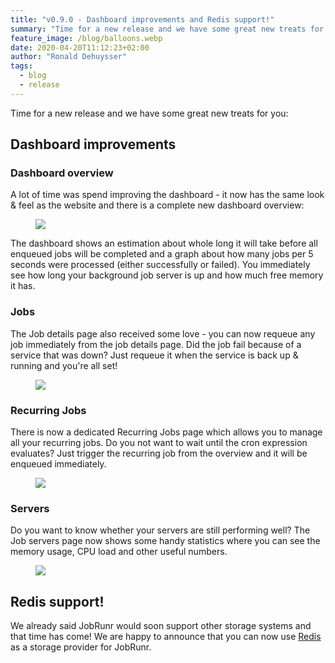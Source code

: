 ```yaml
---
title: "v0.9.0 - Dashboard improvements and Redis support!"
summary: "Time for a new release and we have some great new treats for you! A lot of time was spend improving the dashboard and we also have Redis support."
feature_image: /blog/balloons.webp
date: 2020-04-20T11:12:23+02:00
author: "Ronald Dehuysser"
tags:
  - blog
  - release
---
```

Time for a new release and we have some great new treats for you:

## Dashboard improvements
### Dashboard overview
A lot of time was spend improving the dashboard - it now has the same look & feel as the website and there is a complete new dashboard overview:
<figure>
<img src="/blog/2020-04-20-jobrunr-overview.webp" class="kg-image">
</figure>

The dashboard shows an estimation about whole long it will take before all enqueued jobs will be completed and a graph about how many jobs per 5 seconds were processed (either successfully or failed). You immediately see how long your background job server is up and how much free memory it has.

### Jobs

The Job details page also received some love - you can now requeue any job immediately from the job details page. Did the job fail because of a service that was down? Just requeue it when the service is back up & running and you're all set!
<figure>
<img src="/blog/2020-04-20-job-details-failed-1.webp" class="kg-image">
</figure>

### Recurring Jobs

There is now a dedicated Recurring Jobs page which allows you to manage all your recurring jobs. Do you not want to wait until the cron expression evaluates? Just trigger the recurring job from the overview and it will be enqueued immediately.
<figure>
<img src="/blog/2020-04-20-recurring-jobs.webp" class="kg-image">
</figure>

### Servers

Do you want to know whether your servers are still performing well? The Job servers page now shows some handy statistics where you can see the memory usage, CPU load and other useful numbers.
<figure>
<img src="/blog/2020-04-20-job-servers-details.webp" class="kg-image">
</figure>

## Redis support!
We already said JobRunr would soon support other storage systems and that time has come! We are happy to announce that you can now use [Redis](https://redis.io/) as a storage provider for JobRunr.